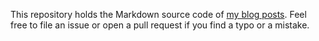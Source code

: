 This repository holds the Markdown source code of [my blog posts](https://iafisher.com/blog). Feel free to file an issue or open a pull request if you find a typo or a mistake.
